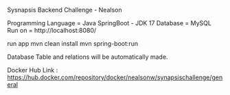 Sysnapsis Backend Challenge - Nealson

Programming Language = Java SpringBoot - JDK 17
Database             = MySQL
Run on               = http://localhost:8080/

run app
mvn clean install
mvn spring-boot:run

Database Table and relations will be automatically made.

Docker Hub
Link : https://hub.docker.com/repository/docker/nealsonw/synapsischallenge/general

